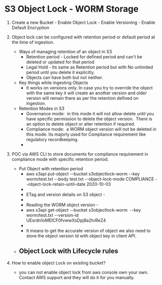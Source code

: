 # S3 Object Lock - WORM Storage
1. Create a new Bucket
		- Enable Object Lock
		- Enable Versioning
		- Enable Default Encryption
2. Object lock can be configured with retention period or default period at the time of ingestion. 
	- Ways of managing retention of an object in S3
		- Retention period - Locked for defined period and can't be deleted or updated for that period
		- Legal Hold - Its same as Retention period but with No unlimited period until you delete it explicitly. 
		- Objects can have both but not neither. 
	- Key things while ingesting Objects 
		- It works on versions only. In case you try to override the object with the same key it will create an another version and older version will remain there as per the retention defined on ingestion. 
	- Retention Modes in S3
		- Governance mode:  in this mode it will not allow delete until you have specific permission to delete the object version.  There is an option to delete object or alter retention if required. 
		- Compliance mode:  a WORM object version will not be deleted in this mode. Its majorly used for Compliance requirement like regulatory recordkeeping. 
		- 
		  


3. POC via AWS CLI to store documents for compliance requirement in compliance mode with specific retention period. 
	- Put Object with retention period
		- aws s3api put-object --bucket s3objectlock-worm --key worm/test.txt --body test.txt --object-lock-mode COMPLIANCE --object-lock-retain-until-date 2020-10-03
		- 
		- ETag and version details on S3 object - 
		- 
		- Reading the WORM object version - 
		- aws s3api get-object --bucket s3objectlock-worm  --key worm/test.txt --version-id UEsrdn1oMEICF0fvwwXsDpj8a2tvReZ4
		- 
		- It means to get the accurate version of object we also need to store the object version Id with object key in client API. 
	- Object Lock with Lifecycle rules
		- 
		  

3. How to enable object Lock on existing bucket?
	- you can not enable object lock from aws console own your own. Contact AWS support and they will do it for you manually. 
